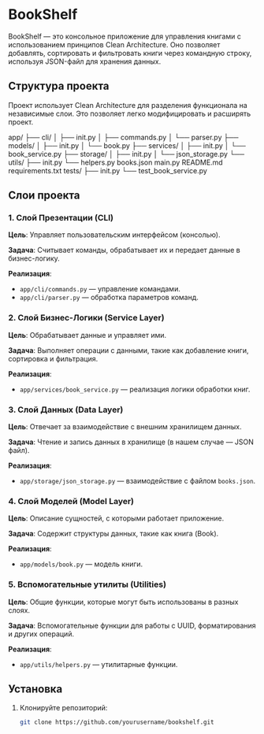# BookShelf

BookShelf — это консольное приложение для управления книгами с использованием принципов Clean Architecture. Оно позволяет добавлять, сортировать и фильтровать книги через командную строку, используя JSON-файл для хранения данных.

## Структура проекта

Проект использует Clean Architecture для разделения функционала на независимые слои. Это позволяет легко модифицировать и расширять проект.

app/
├── cli/
│ ├── init.py
│ ├── commands.py
│ └── parser.py
├── models/
│ ├── init.py
│ └── book.py
├── services/
│ ├── init.py
│ └── book_service.py
├── storage/
│ ├── init.py
│ └── json_storage.py
└── utils/
├── init.py
└── helpers.py
books.json
main.py
README.md
requirements.txt
tests/
├── init.py
└── test_book_service.py



## Слои проекта

### 1. **Слой Презентации (CLI)**

**Цель**: Управляет пользовательским интерфейсом (консолью).

**Задача**: Считывает команды, обрабатывает их и передает данные в бизнес-логику.

**Реализация**:  
- `app/cli/commands.py` — управление командами.
- `app/cli/parser.py` — обработка параметров команд.

### 2. **Слой Бизнес-Логики (Service Layer)**

**Цель**: Обрабатывает данные и управляет ими.

**Задача**: Выполняет операции с данными, такие как добавление книги, сортировка и фильтрация.

**Реализация**:  
- `app/services/book_service.py` — реализация логики обработки книг.

### 3. **Слой Данных (Data Layer)**

**Цель**: Отвечает за взаимодействие с внешним хранилищем данных.

**Задача**: Чтение и запись данных в хранилище (в нашем случае — JSON файл).

**Реализация**:  
- `app/storage/json_storage.py` — взаимодействие с файлом `books.json`.

### 4. **Слой Моделей (Model Layer)**

**Цель**: Описание сущностей, с которыми работает приложение.

**Задача**: Содержит структуры данных, такие как книга (Book).

**Реализация**:  
- `app/models/book.py` — модель книги.

### 5. **Вспомогательные утилиты (Utilities)**

**Цель**: Общие функции, которые могут быть использованы в разных слоях.

**Задача**: Вспомогательные функции для работы с UUID, форматирования и других операций.

**Реализация**:  
- `app/utils/helpers.py` — утилитарные функции.

## Установка

1. Клонируйте репозиторий:
   ```bash
   git clone https://github.com/yourusername/bookshelf.git
